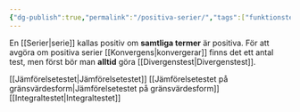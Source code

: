 ```yaml
---
{"dg-publish":true,"permalink":"/positiva-serier/","tags":["funktionsteori"]}
---
```


En [[Serier\|serie]] kallas positiv om **samtliga termer** är positiva. För att avgöra om positiva serier [[Konvergens\|konvergerar]] finns det ett antal test, men först bör man **alltid** göra [[Divergenstest\|Divergenstest]].

[[Jämförelsetestet\|Jämförelsetestet]]
[[Jämförelsetestet på gränsvärdesform\|Jämförelsetestet på gränsvärdesform]]
[[Integraltestet\|Integraltestet]]